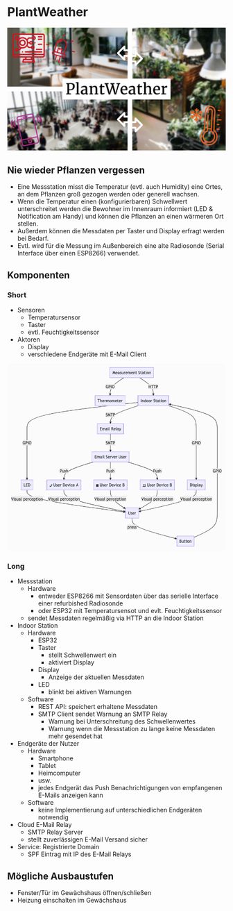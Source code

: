 # PlantWeather

![Key Visual](https://raw.githubusercontent.com/nikcani/plant-weather/57d85a762c22012cb3f33c3a0baf08a906832c5b/Key%20Visual/IoT%20Key%20Visual.png)

## Nie wieder Pflanzen vergessen

- Eine Messstation misst die Temperatur (evtl. auch Humidity) eine Ortes, an dem Pflanzen groß gezogen werden oder generell wachsen.
- Wenn die Temperatur einen (konfigurierbaren) Schwellwert unterschreitet werden die Bewohner im Innenraum informiert (LED & Notification am Handy) und können die Pflanzen an einen wärmeren Ort stellen.
- Außerdem können die Messdaten per Taster und Display erfragt werden bei Bedarf.
- Evtl. wird für die Messung im Außenbereich eine alte Radiosonde (Serial Interface über einen ESP8266) verwendet.

## Komponenten

### Short

- Sensoren
  - Temperatursensor
  - Taster
  - evtl. Feuchtigkeitssensor
- Aktoren
  - Display
  - verschiedene Endgeräte mit E-Mail Client

![Components](https://raw.githubusercontent.com/nikcani/plant-weather/main/components.png)

### Long

- Messstation
  - Hardware
    - entweder ESP8266 mit Sensordaten über das serielle Interface einer refurbished Radiosonde
    - oder ESP32 mit Temperatursensot und evlt. Feuchtigkeitssensor
  - sendet Messdaten regelmäßig via HTTP an die Indoor Station
- Indoor Station
  - Hardware
    - ESP32
    - Taster
      - stellt Schwellenwert ein
      - aktiviert Display
    - Display
      - Anzeige der aktuellen Messdaten
    - LED
      - blinkt bei aktiven Warnungen
  - Software
    - REST API: speichert erhaltene Messdaten
    - SMTP Client sendet Warnung an SMTP Relay
      - Warnung bei Unterschreitung des Schwellenwertes
      - Warnung wenn die Messstation zu lange keine Messdaten mehr gesendet hat
- Endgeräte der Nutzer
  - Hardware
    - Smartphone
    - Tablet
    - Heimcomputer
    - usw.
    - jedes Endgerät das Push Benachrichtigungen von empfangenen E-Mails anzeigen kann
  - Software
    - keine Implementierung auf unterschiedlichen Endgeräten notwendig
- Cloud E-Mail Relay
  - SMTP Relay Server
  - stellt zuverlässigen E-Mail Versand sicher
- Service: Registrierte Domain
  - SPF Eintrag mit IP des E-Mail Relays

## Mögliche Ausbaustufen

- Fenster/Tür im Gewächshaus öffnen/schließen
- Heizung einschalten im Gewächshaus

